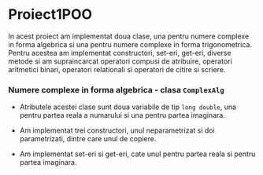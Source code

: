 # Proiect1POO

In acest proiect am implementat doua clase, una pentru numere complexe in forma algebrica si una pentru numere complexe in forma trigonometrica. Pentru acestea am implementat constructori, set-eri, get-eri, diverse metode si am supraincarcat operatori compusi de atribuire, operatori aritmetici binari, operatori relationali si operatori de citire si scriere.

### Numere complexe in forma algebrica - clasa ```ComplexAlg```

- Atributele acestei clase sunt doua variabile de tip ```long double```, una pentru partea reala a numarului si una pentru partea imaginara. 

- Am implementat trei constructori, unul neparametrizat si doi parametrizati, dintre care unul de copiere. 

- Am implementat set-eri si get-eri, cate unul pentru partea reala si pentru partea imaginara.
